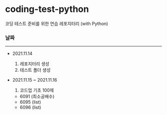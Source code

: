 # coding-test-python

코딩 테스트 준비를 위한 연습 레포지터리 (with Python)

### 날짜

---

- 2021.11.14

  1. 레포지터리 생성
  2. 테스트 폴더 생성

- 2021.11.15 ~ 2021.11.16
  1. 코드업 기초 100제
  - 6091 (최소공배수)
  - 6095 (list)
  - 6096 (list)
